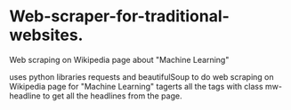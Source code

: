 # Web-scraper-for-traditional-websites.
Web scraping on Wikipedia page about "Machine Learning" 

uses python libraries requests and beautifulSoup to do web scraping on Wikipedia page for "Machine Learning"
tagerts all the tags with class mw-headline to get all the headlines from the page.
